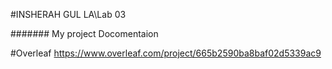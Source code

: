 #INSHERAH GUL LA\Lab 03

####### My project Docomentaion  

#Overleaf
https://www.overleaf.com/project/665b2590ba8baf02d5339ac9
